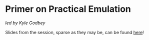 # Primer on Practical Emulation

_led by Kyle Godbey_

Slides from the session, sparse as they may be, can be found [here](https://docs.google.com/presentation/d/1Z23KQ9ufoPpaVAHY2_3l3dhGXMtnkG0qjZ64FWjadxA/edit?usp=sharing)!
